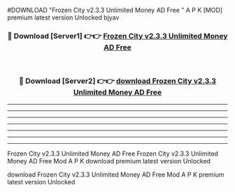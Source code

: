 #DOWNLOAD "Frozen City v2.3.3 Unlimited Money AD Free " A P K [MOD] premium latest version Unlocked bjyav 



<div align="center">
<h3>🔴 Download [Server1] 👉👉 <a href="https://apkdownload7.web.app/">Frozen City v2.3.3 Unlimited Money AD Free  </a></h3><br>

<h3>🔴 Download [Server2] 👉👉 <a href="https://apkdownload7.web.app/">download Frozen City v2.3.3 Unlimited Money AD Free  </a></h3>
</div>


----------------------------------------------------------

----------------------------------------------------------

----------------------------------------------------------

----------------------------------------------------------

----------------------------------------------------------

----------------------------------------------------------

----------------------------------------------------------

Frozen City v2.3.3 Unlimited Money AD Free Frozen City v2.3.3 Unlimited Money AD Free  Mod A P K download premium latest version Unlocked

download Frozen City v2.3.3 Unlimited Money AD Free  Mod A P K premium latest version Unlocked


